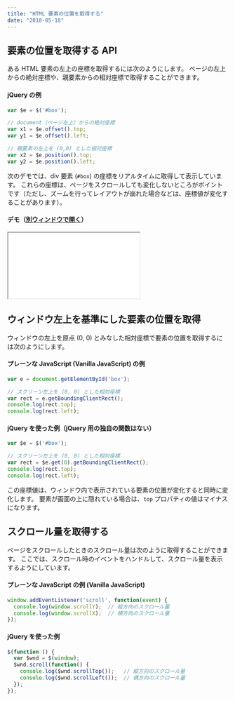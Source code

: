 ```yaml
---
title: "HTML 要素の位置を取得する"
date: "2018-05-18"
---
```


要素の位置を取得する API
----

ある HTML 要素の左上の座標を取得するには次のようにします。
ページの左上からの絶対座標や、親要素からの相対座標で取得することができます。

#### jQuery の例

~~~ javascript
var $e = $('#box');

// document（ページ左上）からの絶対座標
var x1 = $e.offset().top;
var y1 = $e.offset().left;

// 親要素の左上を (0,0) とした相対座標
var x2 = $e.position().top;
var y2 = $e.position().left;
~~~

次のデモでは、div 要素 (`#box`) の座標をリアルタイムに取得して表示しています。
これらの座標は、ページをスクロールしても変化しないところがポイントです（ただし、ズームを行ってレイアウトが崩れた場合などは、座標値が変化することがあります）。

#### デモ（<a target="_blank" href="elem-pos-demo.html">別ウィンドウで開く</a>）

<iframe class="maku-htmlDemo" src="elem-pos-demo.html"></iframe>


ウィンドウ左上を基準にした要素の位置を取得
----

ウィンドウの左上を原点 (0, 0) とみなした相対座標で要素の位置を取得するには次のようにします。

#### プレーンな JavaScript (Vanilla JavaScript) の例

~~~ javascript
var e = document.getElementById('box');

// スクリーン左上を (0, 0) とした相対座標
var rect = e.getBoundingClientRect();
console.log(rect.top);
console.log(rect.left);
~~~

#### jQuery を使った例（jQuery 用の独自の関数はない）

~~~ javascript
var $e = $('#box');

// スクリーン左上を (0, 0) とした相対座標
var rect = $e.get(0).getBoundingClientRect();
console.log(rect.top);
console.log(rect.left);
~~~

この座標値は、ウィンドウ内で表示されている要素の位置が変化すると同時に変化します。
要素が画面の上に隠れている場合は、`top` プロパティの値はマイナスになります。


スクロール量を取得する
----

ページをスクロールしたときのスクロール量は次のように取得することができます。
ここでは、スクロール時のイベントをハンドルして、スクロール量を表示するようにしています。

#### プレーンな JavaScript の例 (Vanilla JavaScript)

~~~ javascript
window.addEventListener('scroll', function(event) {
  console.log(window.scrollY);  // 縦方向のスクロール量
  console.log(window.scrollX);  // 横方向のスクロール量
});
~~~

#### jQuery を使った例

~~~ javascript
$(function () {
  var $wnd = $(window);
  $wnd.scroll(function() {
    console.log($wnd.scrollTop());   // 縦方向のスクロール量
    console.log($wnd.scrollLeft());  // 横方向のスクロール量
  });
});
~~~

